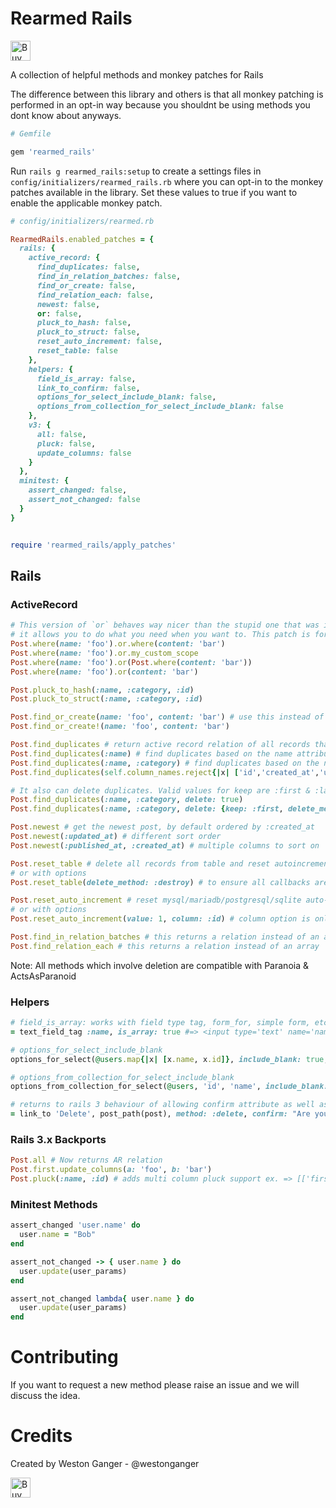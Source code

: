 # Rearmed Rails
<a href='https://ko-fi.com/A5071NK' target='_blank'><img height='32' style='border:0px;height:32px;' src='https://az743702.vo.msecnd.net/cdn/kofi1.png?v=a' border='0' alt='Buy Me a Coffee' /></a> 

A collection of helpful methods and monkey patches for Rails

The difference between this library and others is that all monkey patching is performed in an opt-in way because you shouldnt be using methods you dont know about anyways. 

```ruby
# Gemfile

gem 'rearmed_rails'
```

Run `rails g rearmed_rails:setup` to create a settings files in `config/initializers/rearmed_rails.rb` where you can opt-in to the monkey patches available in the library. Set these values to true if you want to enable the applicable monkey patch.

```ruby
# config/initializers/rearmed.rb

RearmedRails.enabled_patches = {
  rails: {
    active_record: {
      find_duplicates: false,
      find_in_relation_batches: false,
      find_or_create: false,
      find_relation_each: false,
      newest: false,
      or: false,
      pluck_to_hash: false,
      pluck_to_struct: false,
      reset_auto_increment: false,
      reset_table: false
    },
    helpers: {
      field_is_array: false,
      link_to_confirm: false,
      options_for_select_include_blank: false,
      options_from_collection_for_select_include_blank: false
    },
    v3: {
      all: false,
      pluck: false,
      update_columns: false
    }
  },
  minitest: {
    assert_changed: false,
    assert_not_changed: false
  }
}


require 'rearmed_rails/apply_patches'
```


## Rails

### ActiveRecord

```ruby
# This version of `or` behaves way nicer than the stupid one that was implemented in Rails 5
# it allows you to do what you need when you want to. This patch is for Rails 4, 5+ 
Post.where(name: 'foo').or.where(content: 'bar')
Post.where(name: 'foo').or.my_custom_scope
Post.where(name: 'foo').or(Post.where(content: 'bar'))
Post.where(name: 'foo').or(content: 'bar')

Post.pluck_to_hash(:name, :category, :id)
Post.pluck_to_struct(:name, :category, :id)

Post.find_or_create(name: 'foo', content: 'bar') # use this instead of the super confusing first_or_create method
Post.find_or_create!(name: 'foo', content: 'bar')

Post.find_duplicates # return active record relation of all records that have duplicates. By default it skips the primary_key, created_at, updated_at, & deleted_at columns
Post.find_duplicates(:name) # find duplicates based on the name attribute
Post.find_duplicates(:name, :category) # find duplicates based on the name & category attribute
Post.find_duplicates(self.column_names.reject{|x| ['id','created_at','updated_at','deleted_at'].include?(x)})

# It also can delete duplicates. Valid values for keep are :first & :last. Valid values for delete_method are :destroy & :delete. soft_delete is only used if you are using acts_as_paranoid on your model.
Post.find_duplicates(:name, :category, delete: true)
Post.find_duplicates(:name, :category, delete: {keep: :first, delete_method: :destroy, soft_delete: true}) # these are the default settings for delete: true

Post.newest # get the newest post, by default ordered by :created_at
Post.newest(:updated_at) # different sort order
Post.newest(:published_at, :created_at) # multiple columns to sort on

Post.reset_table # delete all records from table and reset autoincrement column (id), works with mysql/mariadb/postgresql/sqlite
# or with options
Post.reset_table(delete_method: :destroy) # to ensure all callbacks are fired

Post.reset_auto_increment # reset mysql/mariadb/postgresql/sqlite auto-increment column, if contains records then defaults to starting from next available number
# or with options
Post.reset_auto_increment(value: 1, column: :id) # column option is only relevant for postgresql

Post.find_in_relation_batches # this returns a relation instead of an array
Post.find_relation_each # this returns a relation instead of an array
```

Note: All methods which involve deletion are compatible with Paranoia & ActsAsParanoid

### Helpers

```ruby
# field_is_array: works with field type tag, form_for, simple form, etc
= text_field_tag :name, is_array: true #=> <input type='text' name='name[]' />

# options_for_select_include_blank
options_for_select(@users.map{|x| [x.name, x.id]}, include_blank: true, selected: params[:user_id])

# options_from_collection_for_select_include_blank
options_from_collection_for_select(@users, 'id', 'name', include_blank: true, selected: params[:user_id])

# returns to rails 3 behaviour of allowing confirm attribute as well as data-confirm
= link_to 'Delete', post_path(post), method: :delete, confirm: "Are you sure you want to delete this post?" 
```

### Rails 3.x Backports
```ruby
Post.all # Now returns AR relation
Post.first.update_columns(a: 'foo', b: 'bar')
Post.pluck(:name, :id) # adds multi column pluck support ex. => [['first', 1], ['second', 2], ['third', 3]]
```

### Minitest Methods
```ruby
assert_changed 'user.name' do
  user.name = "Bob"
end

assert_not_changed -> { user.name } do
  user.update(user_params)
end

assert_not_changed lambda{ user.name } do
  user.update(user_params)
end
```

# Contributing
If you want to request a new method please raise an issue and we will discuss the idea. 


# Credits
Created by Weston Ganger - @westonganger

<a href='https://ko-fi.com/A5071NK' target='_blank'><img height='32' style='border:0px;height:32px;' src='https://az743702.vo.msecnd.net/cdn/kofi1.png?v=a' border='0' alt='Buy Me a Coffee' /></a> 
